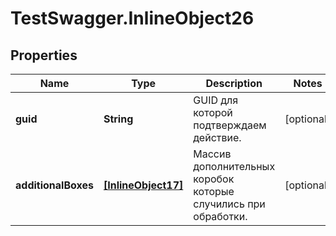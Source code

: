 # TestSwagger.InlineObject26

## Properties

Name | Type | Description | Notes
------------ | ------------- | ------------- | -------------
**guid** | **String** | GUID для которой подтверждаем действие. | [optional] 
**additionalBoxes** | [**[InlineObject17]**](InlineObject17.md) | Массив дополнительных коробок которые случились при обработки. | [optional] 


